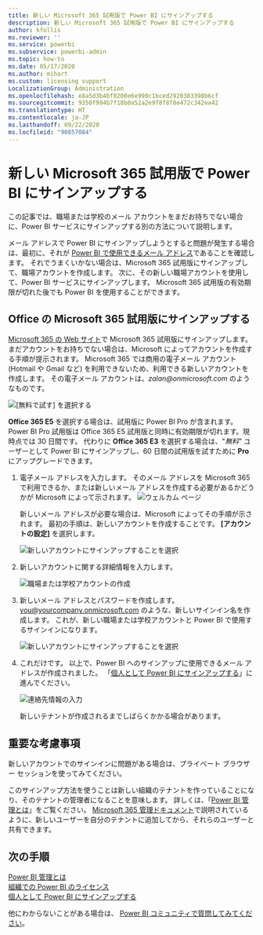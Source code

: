 ```yaml
---
title: 新しい Microsoft 365 試用版で Power BI にサインアップする
description: 新しい Microsoft 365 試用版で Power BI にサインアップする
author: kfollis
ms.reviewer: ''
ms.service: powerbi
ms.subservice: powerbi-admin
ms.topic: how-to
ms.date: 05/17/2020
ms.author: mihart
ms.custom: licensing support
LocalizationGroup: Administration
ms.openlocfilehash: e8a5d3b4bf8200e6e990c1bced2920383398b6cf
ms.sourcegitcommit: 9350f994b7f18b0a52a2e9f8f8f8e472c342ea42
ms.translationtype: HT
ms.contentlocale: ja-JP
ms.lasthandoff: 09/22/2020
ms.locfileid: "90857084"
---
```

# <a name="signing-up-for-power-bi-with-a-new-microsoft-365-trial"></a>新しい Microsoft 365 試用版で Power BI にサインアップする

この記事では、職場または学校のメール アカウントをまだお持ちでない場合に、Power BI サービスにサインアップする別の方法について説明します。

メール アドレスで Power BI にサインアップしようとすると問題が発生する場合は、最初に、それが [Power BI で使用できるメール アドレス](../fundamentals/service-self-service-signup-for-power-bi.md#supported-email-addresses)であることを確認します。 それでうまくいかない場合は、Microsoft 365 試用版にサインアップして、職場アカウントを作成します。 次に、その新しい職場アカウントを使用して、Power BI サービスにサインアップします。 Microsoft 365 試用版の有効期限が切れた後でも Power BI を使用することができます。

## <a name="sign-up-for-a-microsoft-365-trial-of-office"></a>Office の Microsoft 365 試用版にサインアップする

[Microsoft 365 の Web サイト](https://www.microsoft.com/microsoft-365/business/compare-more-office-365-for-business-plans)で Microsoft 365 試用版にサインアップします。 まだアカウントをお持ちでない場合は、Microsoft によってアカウントを作成する手順が提示されます。 Microsoft 365 では商用の電子メール アカウント (Hotmail や Gmail など) を利用できないため、利用できる新しいアカウントを作成します。  その電子メール アカウントは、*zalan\@onmicrosoft.com* のようなものです。

![[無料で試す] を選択する](media/service-admin-signing-up-for-power-bi-with-a-new-office-365-trial/power-bi-try-free.png)

**Office 365 E5** を選択する場合は、試用版に Power BI Pro が含まれます。 Power BI Pro 試用版は Office 365 E5 試用版と同時に有効期限が切れます。現時点では 30 日間です。 代わりに **Office 365 E3** を選択する場合は、"*無料*" ユーザーとして Power BI にサインアップし、60 日間の試用版を試すために **Pro** にアップグレードできます。 

1. 電子メール アドレスを入力します。 そのメール アドレスを Microsoft 365 で利用できるか、または新しいメール アドレスを作成する必要があるかどうかが Microsoft によって示されます。  ![ウェルカム ページ](media/service-admin-signing-up-for-power-bi-with-a-new-office-365-trial/power-bi-setup.png)

    新しいメール アドレスが必要な場合は、Microsoft によってその手順が示されます。 最初の手順は、新しいアカウントを作成することです。 **[アカウントの設定]** を選択します。

    ![新しいアカウントにサインアップすることを選択](media/service-admin-signing-up-for-power-bi-with-a-new-office-365-trial/power-bi-email.png)

2. 新しいアカウントに関する詳細情報を入力します。

    ![職場または学校アカウントの作成](media/service-admin-signing-up-for-power-bi-with-a-new-office-365-trial/power-bi-enter-info.png)

3. 新しいメール アドレスとパスワードを作成します。 you@yourcompany.onmicrosoft.com のような、新しいサインイン名を作成します。 これが、新しい職場または学校アカウントと Power BI で使用するサインインになります。

    ![新しいアカウントにサインアップすることを選択](media/service-admin-signing-up-for-power-bi-with-a-new-office-365-trial/power-bi-create-account.png)

4. これだけです。  以上で、Power BI へのサインアップに使用できるメール アドレスが作成されました。 「[個人として Power BI にサインアップする](../fundamentals/service-self-service-signup-for-power-bi.md)」に進んでください。

     ![連絡先情報の入力](media/service-admin-signing-up-for-power-bi-with-a-new-office-365-trial/power-bi-thank.png)

    新しいテナントが作成されるまでしばらくかかる場合があります。

## <a name="important-considerations"></a>重要な考慮事項

新しいアカウントでのサインインに問題がある場合は、プライベート ブラウザー セッションを使ってみてください。

このサインアップ方法を使うことは新しい組織のテナントを作っていることになり、そのテナントの管理者になることを意味します。 詳しくは、「[Power BI 管理とは](service-admin-administering-power-bi-in-your-organization.md)」をご覧ください。 [Microsoft 365 管理ドキュメント](https://support.office.com/article/Add-users-individually-to-Office-365---Admin-Help-1970f7d6-03b5-442f-b385-5880b9c256ec)で説明されているように、新しいユーザーを自分のテナントに追加してから、それらのユーザーと共有できます。

## <a name="next-steps"></a>次の手順

[Power BI 管理とは](service-admin-administering-power-bi-in-your-organization.md)  
[組織での Power BI のライセンス](service-admin-licensing-organization.md)  
[個人として Power BI にサインアップする](../fundamentals/service-self-service-signup-for-power-bi.md)

他にわからないことがある場合は、 [Power BI コミュニティで質問してみてください](https://community.powerbi.com/)。